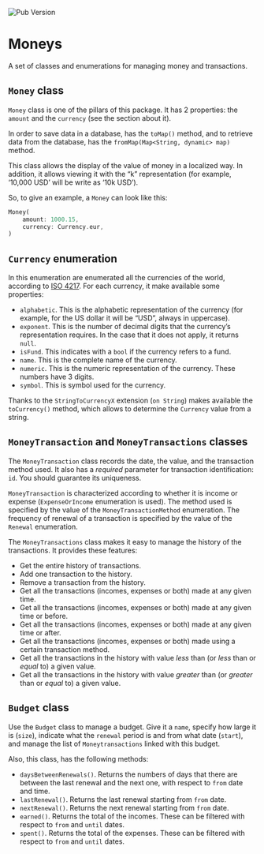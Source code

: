![Pub Version](https://img.shields.io/pub/v/moneys)

# Moneys

A set of classes and enumerations for managing money and transactions.

## `Money` class

`Money` class is one of the pillars of this package. It has 2 properties: the `amount` and the `currency` (see the section about it).

In order to save data in a database, has the `toMap()` method, and to retrieve data from the database, has the  `fromMap(Map<String, dynamic> map)` method.

This class allows the display of the value of money in a localized way. In addition, it allows viewing it with the “k” representation (for example, ‘10,000 USD’ will be write as ‘10k USD’).

So, to give an example, a `Money` can look like this:
```dart
Money(
    amount: 1000.15,
    currency: Currency.eur,
)
```

## `Currency` enumeration

In this enumeration are enumerated all the currencies of the world, according to [ISO 4217](https://www.iso.org/iso-4217-currency-codes.html). For each currency, it make available some properties:

* `alphabetic`. This is the alphabetic representation of the currency (for example, for the US dollar it will be “USD”, always in uppercase).
* `exponent`. This is the number of decimal digits that the currency’s representation requires. In the case that it does not apply, it returns `null`.
* `isFund`. This indicates with a `bool` if the currency refers to a fund.
* `name`. This is the complete name of the currency.
* `numeric`. This is the numeric representation of the currency. These numbers have 3 digits.
* `symbol`. This is symbol used for the currency.

Thanks to the `StringToCurrencyX` extension (`on String`) makes available the `toCurrency()` method, which allows to determine the `Currency` value from a string.

## `MoneyTransaction` and `MoneyTransactions` classes

The `MoneyTransaction` class records the date, the value, and the transaction method used. It also has a *required* parameter for transaction identification: `id`. You should guarantee its uniqueness.

`MoneyTransaction` is characterized according to whether it is income or expense (`ExpenseOrIncome` enumeration is used). The method used is specified by the value of the `MoneyTransactionMethod` enumeration. The frequency of renewal of a transaction is specified by the value of the `Renewal` enumeration.

The `MoneyTransactions` class makes it easy to manage the history of the transactions. It provides these features:

* Get the entire history of transactions.
* Add one transaction to the history.
* Remove a transaction from the history.
* Get all the transactions (incomes, expenses or both) made at any given time.
* Get all the transactions (incomes, expenses or both) made at any given time or before.
* Get all the transactions (incomes, expenses or both) made at any given time or after.
* Get all the transactions (incomes, expenses or both) made using a certain transaction method.
* Get all the transactions in the history with value _less_ than (or _less_ than or _equal_ to) a given value.
* Get all the transactions in the history with value _greater_ than (or _greater_ than or _equal_ to) a given value.

## `Budget` class

Use the `Budget` class to manage a budget. Give it a `name`, specify how large it is (`size`), indicate what the `renewal` period is and from what date (`start`), and manage the list of `Moneytransactions` linked with this budget.

Also, this class, has the following methods:

* `daysBetweenRenewals()`. Returns the numbers of days that there are between the last renewal and the next one, with respect to `from` date and time.
* `lastRenewal()`. Returns the last renewal starting from `from` date.
* `nextRenewal()`. Returns the next renewal starting from `from` date.
* `earned()`. Returns the total of the incomes. These can be filtered with respect to `from` and `until` dates.
* `spent()`. Returns the total of the expenses. These can be filtered with respect to `from` and `until` dates.
